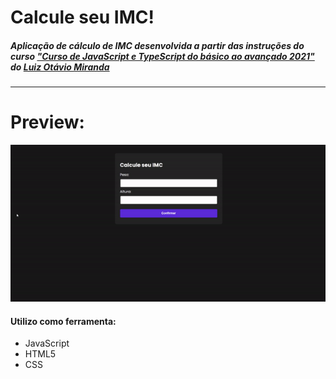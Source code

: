 # Calcule seu IMC!

##### Aplicação de cálculo de IMC desenvolvida a partir das instruções do curso ["Curso de JavaScript e TypeScript do básico ao avançado 2021"](https://www.udemy.com/course/curso-de-javascript-moderno-do-basico-ao-avancado/) do [Luiz Otávio Miranda](https://github.com/luizomf)

---
# Preview:
![](.github/preview.gif)

#### Utilizo como ferramenta:
- JavaScript
- HTML5
- CSS

